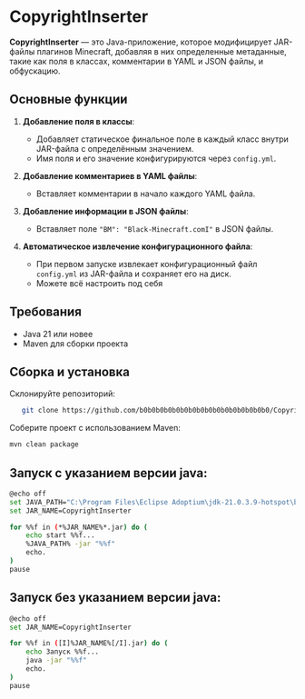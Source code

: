 # CopyrightInserter

**CopyrightInserter** — это Java-приложение, которое модифицирует JAR-файлы плагинов Minecraft, добавляя в них определенные метаданные, такие как поля в классах, комментарии в YAML и JSON файлы, и обфускацию.

## Основные функции

1. **Добавление поля в классы**:
   - Добавляет статическое финальное поле в каждый класс внутри JAR-файла с определённым значением.
   - Имя поля и его значение конфигурируются через `config.yml`.

2. **Добавление комментариев в YAML файлы**:
   - Вставляет комментарии в начало каждого YAML файла.

3. **Добавление информации в JSON файлы**:
   - Вставляет поле `"BM": "Black-Minecraft.comI"` в JSON файлы.

4. **Автоматическое извлечение конфигурационного файла**:
   - При первом запуске извлекает конфигурационный файл `config.yml` из JAR-файла и сохраняет его на диск.
   - Можете всё настроить под себя

## Требования
- Java 21 или новее
- Maven для сборки проекта

## Сборка и установка
Склонируйте репозиторий:

```bash
   git clone https://github.com/b0b0b0b0b0b0b0b0b0b0b0b0b0b0b0b0/CopyrightInserter-.jar/
   ```


Соберите проект с использованием Maven:


```bash
mvn clean package
   ```

## Запуск с указанием версии java:
```bash
@echo off
set JAVA_PATH="C:\Program Files\Eclipse Adoptium\jdk-21.0.3.9-hotspot\bin\java.exe"
set JAR_NAME=CopyrightInserter

for %%f in (*%JAR_NAME%*.jar) do (
    echo start %%f...
    %JAVA_PATH% -jar "%%f"
    echo.
)
pause
   ```
## Запуск без указанием версии java:
```bash
@echo off
set JAR_NAME=CopyrightInserter

for %%f in ([I]%JAR_NAME%[/I].jar) do (
    echo Запуск %%f...
    java -jar "%%f"
    echo.
)
pause
   ```
